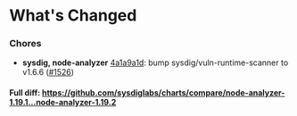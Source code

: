 # What's Changed

### Chores
- **sysdig, node-analyzer** [4a1a9a1d](https://github.com/sysdiglabs/charts/commit/4a1a9a1d7feaeb4ee04b2c17e4b84d8440cf6901): bump sysdig/vuln-runtime-scanner to v1.6.6 ([#1526](https://github.com/sysdiglabs/charts/issues/1526))
#### Full diff: https://github.com/sysdiglabs/charts/compare/node-analyzer-1.19.1...node-analyzer-1.19.2
